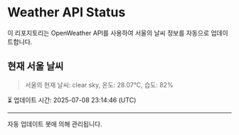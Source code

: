 
# Weather API Status

이 리포지토리는 OpenWeather API를 사용하여 서울의 날씨 정보를 자동으로 업데이트합니다.

## 현재 서울 날씨
> 서울의 현재 날씨: clear sky, 온도: 28.07°C, 습도: 82%

⏳ 업데이트 시간: 2025-07-08 23:14:46 (UTC)

---
자동 업데이트 봇에 의해 관리됩니다.
